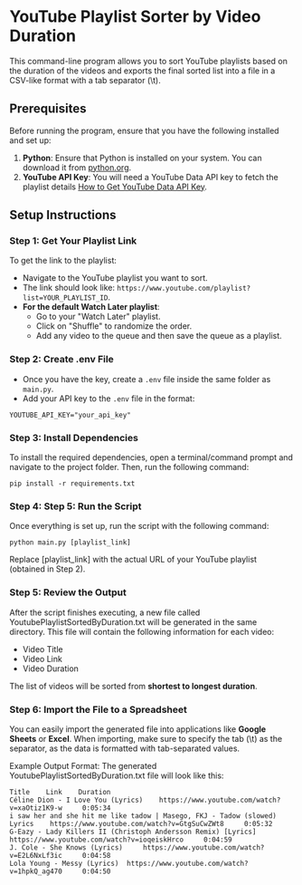 # YouTube Playlist Sorter by Video Duration
This command-line program allows you to sort YouTube playlists based on the duration of the videos and exports the final sorted list into a file in a CSV-like format with a tab separator (\t). 


## Prerequisites
Before running the program, ensure that you have the following installed and set up:
1. **Python**: Ensure that Python is installed on your system. You can download it from [python.org](https://www.python.org/downloads/).
2. **YouTube API Key**: You will need a YouTube Data API key to fetch the playlist details [How to Get YouTube Data API Key](https://www.youtube.com/watch?v=bk4X_D7gF8U).


## Setup Instructions
### Step 1: Get Your Playlist Link
To get the link to the playlist:
- Navigate to the YouTube playlist you want to sort.
- The link should look like: `https://www.youtube.com/playlist?list=YOUR_PLAYLIST_ID`.
- **For the default Watch Later playlist**: 
  - Go to your "Watch Later" playlist.
  - Click on "Shuffle" to randomize the order.
  - Add any video to the queue and then save the queue as a playlist.

### Step 2: Create .env File
- Once you have the key, create a `.env` file inside the same folder as `main.py`.
- Add your API key to the `.env` file in the format:
```
YOUTUBE_API_KEY="your_api_key"
```

### Step 3: Install Dependencies

To install the required dependencies, open a terminal/command prompt and navigate to the project folder. Then, run the following command:
```
pip install -r requirements.txt
```

### Step 4: Step 5: Run the Script
Once everything is set up, run the script with the following command:
```
python main.py [playlist_link]
```
Replace [playlist_link] with the actual URL of your YouTube playlist (obtained in Step 2).


### Step 5: Review the Output
After the script finishes executing, a new file called YoutubePlaylistSortedByDuration.txt will be generated in the same directory. This file will contain the following information for each video:
  - Video Title
  - Video Link
  - Video Duration

The list of videos will be sorted from **shortest to longest duration**.


### Step 6: Import the File to a Spreadsheet
You can easily import the generated file into applications like **Google Sheets** or **Excel**. When importing, make sure to specify the tab (\t) as the separator, as the data is formatted with tab-separated values.

Example Output Format:
The generated YoutubePlaylistSortedByDuration.txt file will look like this:

```
Title	 Link	 Duration
Céline Dion - I Love You (Lyrics)	 https://www.youtube.com/watch?v=xaOtiz1K9-w	 0:05:34
i saw her and she hit me like tadow | Masego, FKJ - Tadow (slowed) Lyrics	 https://www.youtube.com/watch?v=GtgSuCwZWt8	 0:05:32
G-Eazy - Lady Killers II (Christoph Andersson Remix) [Lyrics]	 https://www.youtube.com/watch?v=ioqeiskHrco	 0:04:59
J. Cole - She Knows (Lyrics)	 https://www.youtube.com/watch?v=E2L6NxLf3ic	 0:04:58
Lola Young - Messy (Lyrics)	 https://www.youtube.com/watch?v=1hpkQ_ag470	 0:04:50
```
